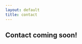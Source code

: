 ```yaml
---
layout: default
title: contact
---
```


<div class="wrapper">
	<h2 class="coming-soon">Contact coming soon!</h2>
</div>